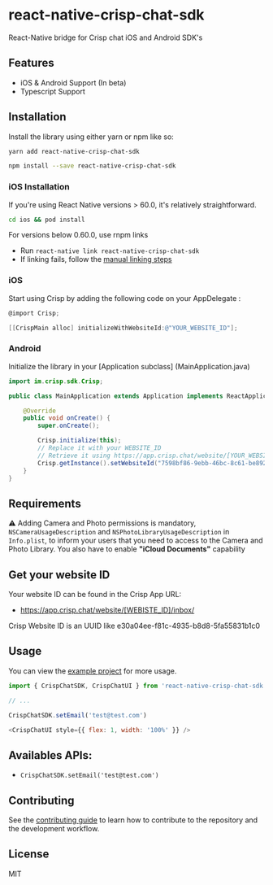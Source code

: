 # react-native-crisp-chat-sdk

React-Native bridge for Crisp chat iOS and Android SDK&#39;s

## Features

- iOS & Android Support (In beta)
- Typescript Support

## Installation

Install the library using either yarn or npm like so:

```sh
yarn add react-native-crisp-chat-sdk
```

```sh
npm install --save react-native-crisp-chat-sdk
```

### iOS Installation

If you're using React Native versions > 60.0, it's relatively straightforward.

```sh
cd ios && pod install
```

For versions below 0.60.0, use rnpm links

- Run `react-native link react-native-crisp-chat-sdk`
- If linking fails, follow the
  [manual linking steps](https://facebook.github.io/react-native/docs/linking-libraries-ios.html#manual-linking)

### iOS

Start using Crisp by adding the following code on your AppDelegate :

```objective-c
@import Crisp;

[[CrispMain alloc] initializeWithWebsiteId:@"YOUR_WEBSITE_ID"];
```

### Android

Initialize the library in your [Application subclass] (MainApplication.java)
```java
import im.crisp.sdk.Crisp;

public class MainApplication extends Application implements ReactApplication {

    @Override
    public void onCreate() {
        super.onCreate();

        Crisp.initialize(this);
        // Replace it with your WEBSITE_ID
        // Retrieve it using https://app.crisp.chat/website/[YOUR_WEBSITE_ID]/
        Crisp.getInstance().setWebsiteId("7598bf86-9ebb-46bc-8c61-be8929bbf93d");
    }
}
```

## Requirements

⚠️ Adding Camera and Photo permissions is mandatory, `NSCameraUsageDescription` and `NSPhotoLibraryUsageDescription` in  `Info.plist`, to inform your users that you need to access to the Camera and Photo Library. You also have to enable **"iCloud Documents"** capability

## Get your website ID

Your website ID can be found in the Crisp App URL:

- https://app.crisp.chat/website/[WEBISTE_ID]/inbox/

Crisp Website ID is an UUID like e30a04ee-f81c-4935-b8d8-5fa55831b1c0

## Usage

You can view the [example project](./example/src/App.tsx) for more usage.

```js
import { CrispChatSDK, CrispChatUI } from 'react-native-crisp-chat-sdk';

// ...

CrispChatSDK.setEmail('test@test.com')

<CrispChatUI style={{ flex: 1, width: '100%' }} />
```

## Availables APIs:
* `CrispChatSDK.setEmail('test@test.com')`

## Contributing

See the [contributing guide](CONTRIBUTING.md) to learn how to contribute to the repository and the development workflow.

## License

MIT
